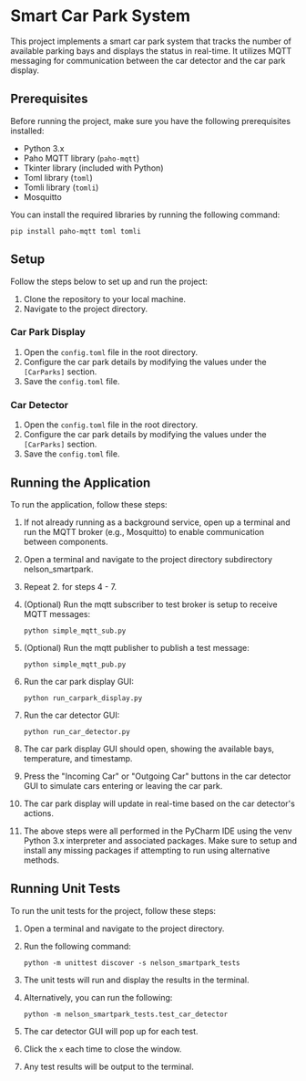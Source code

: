 # Smart Car Park System

This project implements a smart car park system that tracks the number of available parking bays and displays the status in real-time.
It utilizes MQTT messaging for communication between the car detector and the car park display.

## Prerequisites

Before running the project, make sure you have the following prerequisites installed:

- Python 3.x
- Paho MQTT library (`paho-mqtt`)
- Tkinter library (included with Python)
- Toml library (`toml`)
- Tomli library (`tomli`)
- Mosquitto 

You can install the required libraries by running the following command:

```shell
pip install paho-mqtt toml tomli
```

## Setup

Follow the steps below to set up and run the project:

1. Clone the repository to your local machine.
2. Navigate to the project directory.

### Car Park Display

1. Open the `config.toml` file in the root directory.
2. Configure the car park details by modifying the values under the `[CarParks]` section.
3. Save the `config.toml` file.

### Car Detector

1. Open the `config.toml` file in the root directory.
2. Configure the car park details by modifying the values under the `[CarParks]` section.
3. Save the `config.toml` file.

## Running the Application

To run the application, follow these steps:
1. If not already running as a background service, open up a terminal and run the MQTT broker (e.g., Mosquitto) to enable communication between components.
2. Open a terminal and navigate to the project directory subdirectory nelson_smartpark.
3. Repeat 2. for steps 4 - 7.
4. (Optional) Run the mqtt subscriber to test broker is setup to receive MQTT messages:

   ```shell
   python simple_mqtt_sub.py
   ```
5. (Optional) Run the mqtt publisher to publish a test message:

   ```shell
   python simple_mqtt_pub.py
   ```

6. Run the car park display GUI:

   ```shell
   python run_carpark_display.py
   ```

7. Run the car detector GUI:

   ```shell
   python run_car_detector.py
   ```

8. The car park display GUI should open, showing the available bays, temperature, and timestamp.
9. Press the "Incoming Car" or "Outgoing Car" buttons in the car detector GUI to simulate cars entering or leaving the car park.
10. The car park display will update in real-time based on the car detector's actions.
11. The above steps were all performed in the PyCharm IDE using the venv Python 3.x interpreter and associated packages. Make sure to setup and install any missing packages if attempting to run using alternative methods.

## Running Unit Tests

To run the unit tests for the project, follow these steps:

1. Open a terminal and navigate to the project directory.
2. Run the following command:

   ```shell
   python -m unittest discover -s nelson_smartpark_tests
   ```

3. The unit tests will run and display the results in the terminal.
4. Alternatively, you can run the following:

   ```shell
   python -m nelson_smartpark_tests.test_car_detector
   ```

5. The car detector GUI will pop up for each test.
6. Click the `x` each time to close the window.
7. Any test results will be output to the terminal.